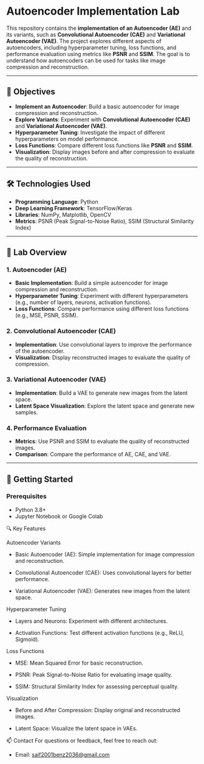 # Autoencoder Implementation Lab

This repository contains the **implementation of an Autoencoder (AE)** and its variants, such as **Convolutional Autoencoder (CAE)** and **Variational Autoencoder (VAE)**. The project explores different aspects of autoencoders, including hyperparameter tuning, loss functions, and performance evaluation using metrics like **PSNR** and **SSIM**. The goal is to understand how autoencoders can be used for tasks like image compression and reconstruction.

---

## 🚀 Objectives

- **Implement an Autoencoder**: Build a basic autoencoder for image compression and reconstruction.
- **Explore Variants**: Experiment with **Convolutional Autoencoder (CAE)** and **Variational Autoencoder (VAE)**.
- **Hyperparameter Tuning**: Investigate the impact of different hyperparameters on model performance.
- **Loss Functions**: Compare different loss functions like **PSNR** and **SSIM**.
- **Visualization**: Display images before and after compression to evaluate the quality of reconstruction.

---

## 🛠️ Technologies Used

- **Programming Language**: Python
- **Deep Learning Framework**: TensorFlow/Keras
- **Libraries**: NumPy, Matplotlib, OpenCV
- **Metrics**: PSNR (Peak Signal-to-Noise Ratio), SSIM (Structural Similarity Index)


---

## 🚀 Lab Overview

### 1. **Autoencoder (AE)**
   - **Basic Implementation**: Build a simple autoencoder for image compression and reconstruction.
   - **Hyperparameter Tuning**: Experiment with different hyperparameters (e.g., number of layers, neurons, activation functions).
   - **Loss Functions**: Compare performance using different loss functions (e.g., MSE, PSNR, SSIM).

### 2. **Convolutional Autoencoder (CAE)**
   - **Implementation**: Use convolutional layers to improve the performance of the autoencoder.
   - **Visualization**: Display reconstructed images to evaluate the quality of compression.

### 3. **Variational Autoencoder (VAE)**
   - **Implementation**: Build a VAE to generate new images from the latent space.
   - **Latent Space Visualization**: Explore the latent space and generate new samples.

### 4. **Performance Evaluation**
   - **Metrics**: Use PSNR and SSIM to evaluate the quality of reconstructed images.
   - **Comparison**: Compare the performance of AE, CAE, and VAE.

---

## 🚀 Getting Started

### Prerequisites
- Python 3.8+
- Jupyter Notebook or Google Colab

🔍 Key Features

Autoencoder Variants

- Basic Autoencoder (AE): Simple implementation for image compression and reconstruction.

- Convolutional Autoencoder (CAE): Uses convolutional layers for better performance.

- Variational Autoencoder (VAE): Generates new images from the latent space.

Hyperparameter Tuning

- Layers and Neurons: Experiment with different architectures.

- Activation Functions: Test different activation functions (e.g., ReLU, Sigmoid).

Loss Functions

- MSE: Mean Squared Error for basic reconstruction.

- PSNR: Peak Signal-to-Noise Ratio for evaluating image quality.

- SSIM: Structural Similarity Index for assessing perceptual quality.

Visualization

- Before and After Compression: Display original and reconstructed images.

- Latent Space: Visualize the latent space in VAEs.

📫 Contact
For questions or feedback, feel free to reach out:

- Email: saif2001benz2036@gmail.com
